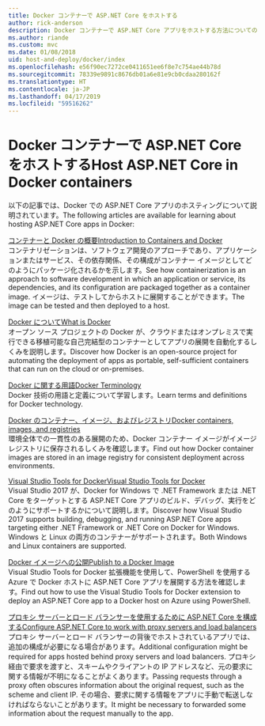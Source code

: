 ```yaml
---
title: Docker コンテナーで ASP.NET Core をホストする
author: rick-anderson
description: Docker コンテナーで ASP.NET Core アプリをホストする方法についてのリソースへのリンクを検出します。
ms.author: riande
ms.custom: mvc
ms.date: 01/08/2018
uid: host-and-deploy/docker/index
ms.openlocfilehash: e56f90ec7272ce0411651ee6f8e7c754ae44b78d
ms.sourcegitcommit: 78339e9891c8676db01a6e81e9cb0cdaa280162f
ms.translationtype: HT
ms.contentlocale: ja-JP
ms.lasthandoff: 04/17/2019
ms.locfileid: "59516262"
---
```

# <a name="host-aspnet-core-in-docker-containers"></a><span data-ttu-id="7db79-103">Docker コンテナーで ASP.NET Core をホストする</span><span class="sxs-lookup"><span data-stu-id="7db79-103">Host ASP.NET Core in Docker containers</span></span>

<span data-ttu-id="7db79-104">以下の記事では、Docker での ASP.NET Core アプリのホスティングについて説明されています。</span><span class="sxs-lookup"><span data-stu-id="7db79-104">The following articles are available for learning about hosting ASP.NET Core apps in Docker:</span></span>

[<span data-ttu-id="7db79-105">コンテナーと Docker の概要</span><span class="sxs-lookup"><span data-stu-id="7db79-105">Introduction to Containers and Docker</span></span>](/dotnet/standard/microservices-architecture/container-docker-introduction/index)  
<span data-ttu-id="7db79-106">コンテナリゼーションは、ソフトウェア開発のアプローチであり、アプリケーションまたはサービス、その依存関係、その構成がコンテナー イメージとしてどのようにパッケージ化されるかを示します。</span><span class="sxs-lookup"><span data-stu-id="7db79-106">See how containerization is an approach to software development in which an application or service, its dependencies, and its configuration are packaged together as a container image.</span></span> <span data-ttu-id="7db79-107">イメージは、テストしてからホストに展開することができます。</span><span class="sxs-lookup"><span data-stu-id="7db79-107">The image can be tested and then deployed to a host.</span></span>

[<span data-ttu-id="7db79-108">Docker について</span><span class="sxs-lookup"><span data-stu-id="7db79-108">What is Docker</span></span>](/dotnet/standard/microservices-architecture/container-docker-introduction/docker-defined)  
<span data-ttu-id="7db79-109">オープン ソース プロジェクトの Docker が、クラウドまたはオンプレミスで実行できる移植可能な自己完結型のコンテナーとしてアプリの展開を自動化するしくみを説明します。</span><span class="sxs-lookup"><span data-stu-id="7db79-109">Discover how Docker is an open-source project for automating the deployment of apps as portable, self-sufficient containers that can run on the cloud or on-premises.</span></span>

[<span data-ttu-id="7db79-110">Docker に関する用語</span><span class="sxs-lookup"><span data-stu-id="7db79-110">Docker Terminology</span></span>](/dotnet/standard/microservices-architecture/container-docker-introduction/docker-terminology)  
<span data-ttu-id="7db79-111">Docker 技術の用語と定義について学習します。</span><span class="sxs-lookup"><span data-stu-id="7db79-111">Learn terms and definitions for Docker technology.</span></span>

[<span data-ttu-id="7db79-112">Docker のコンテナー、イメージ、およびレジストリ</span><span class="sxs-lookup"><span data-stu-id="7db79-112">Docker containers, images, and registries</span></span>](/dotnet/standard/microservices-architecture/container-docker-introduction/docker-containers-images-registries)  
<span data-ttu-id="7db79-113">環境全体での一貫性のある展開のため、Docker コンテナー イメージがイメージ レジストリに保存されるしくみを確認します。</span><span class="sxs-lookup"><span data-stu-id="7db79-113">Find out how Docker container images are stored in an image registry for consistent deployment across environments.</span></span>

[<span data-ttu-id="7db79-114">Visual Studio Tools for Docker</span><span class="sxs-lookup"><span data-stu-id="7db79-114">Visual Studio Tools for Docker</span></span>](xref:host-and-deploy/docker/visual-studio-tools-for-docker)  
<span data-ttu-id="7db79-115">Visual Studio 2017 が、Docker for Windows で .NET Framework または .NET Core をターゲットとする ASP.NET Core アプリのビルド、デバッグ、実行をどのようにサポートするかについて説明します。</span><span class="sxs-lookup"><span data-stu-id="7db79-115">Discover how Visual Studio 2017 supports building, debugging, and running ASP.NET Core apps targeting either .NET Framework or .NET Core on Docker for Windows.</span></span> <span data-ttu-id="7db79-116">Windows と Linux の両方のコンテナーがサポートされます。</span><span class="sxs-lookup"><span data-stu-id="7db79-116">Both Windows and Linux containers are supported.</span></span>

[<span data-ttu-id="7db79-117">Docker イメージへの公開</span><span class="sxs-lookup"><span data-stu-id="7db79-117">Publish to a Docker Image</span></span>](/azure/vs-azure-tools-docker-hosting-web-apps-in-docker)  
<span data-ttu-id="7db79-118">Visual Studio Tools for Docker 拡張機能を使用して、PowerShell を使用する Azure で Docker ホストに ASP.NET Core アプリを展開する方法を確認します。</span><span class="sxs-lookup"><span data-stu-id="7db79-118">Find out how to use the Visual Studio Tools for Docker extension to deploy an ASP.NET Core app to a Docker host on Azure using PowerShell.</span></span>

[<span data-ttu-id="7db79-119">プロキシ サーバーとロード バランサーを使用するために ASP.NET Core を構成する</span><span class="sxs-lookup"><span data-stu-id="7db79-119">Configure ASP.NET Core to work with proxy servers and load balancers</span></span>](xref:host-and-deploy/proxy-load-balancer)  
<span data-ttu-id="7db79-120">プロキシ サーバーとロード バランサーの背後でホストされているアプリでは、追加の構成が必要になる場合があります。</span><span class="sxs-lookup"><span data-stu-id="7db79-120">Additional configuration might be required for apps hosted behind proxy servers and load balancers.</span></span> <span data-ttu-id="7db79-121">プロキシ経由で要求を渡すと、スキームやクライアントの IP アドレスなど、元の要求に関する情報が不明になることがよくあります。</span><span class="sxs-lookup"><span data-stu-id="7db79-121">Passing requests through a proxy often obscures information about the original request, such as the scheme and client IP.</span></span> <span data-ttu-id="7db79-122">その場合、要求に関する情報をアプリに手動で転送しなければならないことがあります。</span><span class="sxs-lookup"><span data-stu-id="7db79-122">It might be necessary to forwarded some information about the request manually to the app.</span></span>
